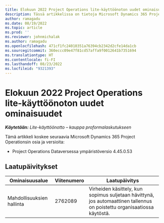 ```yaml
---
title: Elokuun 2022 Project Operations lite-käyttöönoton uudet ominaisuudet
description: Tässä artikkelissa on tietoja Microsoft Dynamics 365 Project Operations Lite -käyttöönoton elokuussa 2022 julkaistussa versiossa saatavilla olevista laatupäivityksistä.
author: ramagadu
ms.date: 08/19/2022
ms.topic: article
ms.prod: ''
ms.reviewer: johnmichalak
ms.author: ramagadu
ms.openlocfilehash: 471cf1fc24010351a76394cb2342d2cfe14da1cb
ms.sourcegitcommit: 360eccc09e47f81cd57affa9f0012641b7351694
ms.translationtype: HT
ms.contentlocale: fi-FI
ms.lasthandoff: 08/23/2022
ms.locfileid: "9321393"
---
```

# <a name="whats-new-august-2022---project-operations-lite-deployment"></a>Elokuun 2022 Project Operations lite-käyttöönoton uudet ominaisuudet

_**Käytetään:** Lite-käyttöönotto – kauppa proformalaskutukseen_

Tämä artikkeli koskee seuraavia Microsoft Dynamics 365 Project Operationsin osia ja versioita:

- Project Operations Dataversessa ympäristöversio 4.45.0.53

## <a name="quality-updates"></a>Laatupäivitykset

| Ominaisuusalue | Viitenumero | Laatupäivitys |
| --- | --- | --- |
|   Mahdollisuuksien hallinta | 2762089 | Virheiden käsittely, kun sopimus suljetaan hävittynä, jos automaattinen tallennus on poistettu organisaatiossa käytöstä.|
